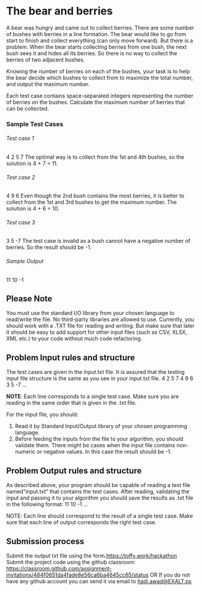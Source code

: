 # The bear and berries
A bear was hungry and came out to collect berries. There are some number of bushes with berries in a line formation. The bear would like to go from start to finish and collect everything (can only move forward). But there is a problem. When the bear starts collecting berries from one bush, the next bush sees it and hides all its berries. So there is no way to collect the berries of two adjacent bushes. 

Knowing the number of berries on each of the bushes, your task is to help the bear decide which bushes to collect from to maximize the total number, and output the maximum number.

Each test case contains space-separated integers representing the number of berries on the bushes. Calculate the maximum number of berries that can be collected. 

### Sample Test Cases
###### Test case 1
4 2 5 7
The optimal way is to collect from the 1st and 4th bushes, so the solution is 4 + 7 = 11.
 
###### Test case 2
4 9 6
Even though the 2nd bush contains the most berries, it is better to collect from the 1st and 3rd bushes to get the maximum number. The solution is 4 + 6 = 10.
 
###### Test case 3
3 5 -7
The test case is invalid as a bush cannot have a negative number of berries. So the result should be -1.
 
###### Sample Output
11
10
-1

 
## Please Note
You must use the standard I/O library from your chosen language to read/write the file. No third-party libraries are allowed to use. Currently, you should work with a .TXT file for reading and writing. But make sure that later it should be easy to add support for other input files (such as CSV, XLSX, XML etc.) to your code without much code refactoring. 

## Problem Input rules and structure
The test cases are given in the input.txt file. It is assured that the testing input file structure is the same as you see in your input.txt file.
4 2 5 7
4 9 6
3 5 -7
…
 
**NOTE**: Each line corresponds to a single test case. Make sure you are reading in the same order that is given in the .txt file.

For the input file, you should:
1) Read it by Standard Input/Output library of your chosen programming language.
2) Before feeding the inputs from the file to your algorithm, you should validate them. There might be cases when the input file contains non-numeric or negative values. In this case the result should be -1.

## Problem Output rules and structure
As described above, your program should be capable of reading a text file named“input.txt” that contains the test cases. After reading, validating the input and passing it to your algorithm you should save the results as ․txt file in the following format:
11
10
-1
…

NOTE: Each line should correspond to the result of a single test case.
Make sure that each line of output corresponds the right test case.
 
## Submission process
Submit the output txt file using the form.https://toffy.work/hackathon
Submit the project code using the github classroom: 
https://classroom.github.com/assignment-invitations/484f0651da4fade8e56ca6ba4645cc65/status 
OR If you do not have any github account you can send it via email to hadi.awad@EXALT.ps 
